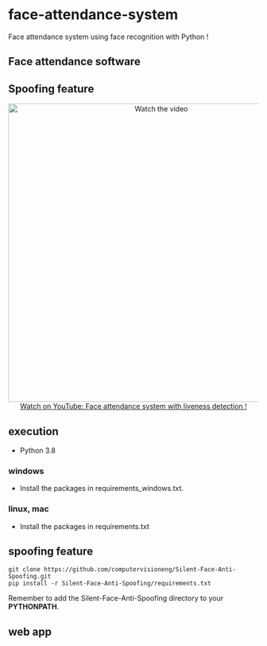 # face-attendance-system

Face attendance system using face recognition with Python !

## Face attendance software


## Spoofing feature

<p align="center">
<a href="https://www.youtube.com/watch?v=_KvtVk8Gk1A">
    <img width="600" src="https://utils-computervisiondeveloper.s3.amazonaws.com/thumbnails/with_play_button/face_attendance_spoofing.jpg" alt="Watch the video">
    </br>Watch on YouTube: Face attendance system with liveness detection !
</a>
</p>

## execution

- Python 3.8

### windows


- Install the packages in requirements_windows.txt.

### linux, mac

- Install the packages in requirements.txt

## spoofing feature

    git clone https://github.com/computervisioneng/Silent-Face-Anti-Spoofing.git
    pip install -r Silent-Face-Anti-Spoofing/requirements.txt

Remember to add the Silent-Face-Anti-Spoofing directory to your **PYTHONPATH**.

## web app




